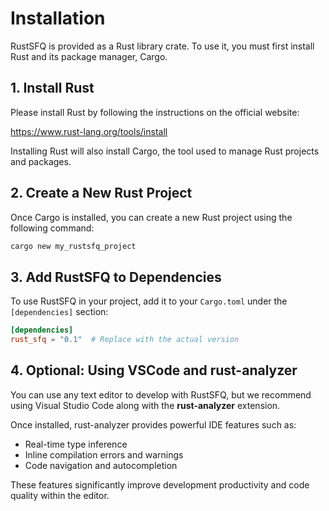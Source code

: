 # Installation

RustSFQ is provided as a Rust library crate. To use it, you must first install Rust and its package manager, Cargo.

## 1. Install Rust

Please install Rust by following the instructions on the official website:

<https://www.rust-lang.org/tools/install>

Installing Rust will also install Cargo, the tool used to manage Rust projects and packages.

## 2. Create a New Rust Project

Once Cargo is installed, you can create a new Rust project using the following command:

```sh
cargo new my_rustsfq_project
```

## 3. Add RustSFQ to Dependencies

To use RustSFQ in your project, add it to your `Cargo.toml` under the `[dependencies]` section:

```toml
[dependencies]
rust_sfq = "0.1"  # Replace with the actual version
```

## 4. Optional: Using VSCode and rust-analyzer

You can use any text editor to develop with RustSFQ, but we recommend using Visual Studio Code along with the **rust-analyzer** extension.

Once installed, rust-analyzer provides powerful IDE features such as:

- Real-time type inference
- Inline compilation errors and warnings
- Code navigation and autocompletion

These features significantly improve development productivity and code quality within the editor.
